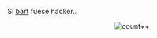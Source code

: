 <html><body><p>Si <a href="http://es.wikipedia.org/wiki/Bart_Simpson">bart</a> fuese hacker..



</p><center><img id="image78" src="http://firebirds.com.ar/%7Ejuanjo/wordpress/wp-content/uploads/2006/05/pizarra.gif" alt="count++"></center>

<br></body></html>